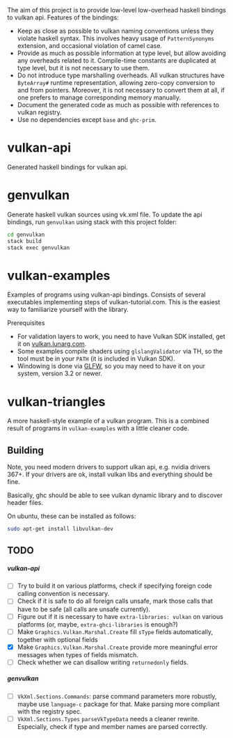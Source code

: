 The aim of this project is to provide low-level low-overhead haskell bindings to vulkan api.
Features of the bindings:

  * Keep as close as possible to vulkan naming conventions unless they violate
    haskell syntax. This involves heavy usage of `PatternSynonyms` extension,
    and occasional violation of camel case.
  * Provide as much as possible information at type level, but allow avoiding
    any overheads related to it.
    Compile-time constants are duplicated at type level, but it is not necessary
    to use them.
  * Do not introduce type marshalling overheads.
    All vulkan structures have `ByteArray#` runtime representation,
    allowing zero-copy conversion to and from pointers.
    Moreover, it is not necessary to convert them at all, if one prefers to
    manage corresponding memory manually.
  * Document the generated code as much as possible with references to vulkan registry.
  * Use no dependencies except `base` and `ghc-prim`.

# vulkan-api

Generated haskell bindings for vulkan api.

# genvulkan

Generate haskell vulkan sources using vk.xml file.
To update the api bindings, run `genvulkan` using stack with this project folder:
```bash
cd genvulkan
stack build
stack exec genvulkan
```

# vulkan-examples

Examples of programs using vulkan-api bindings.
Consists of several executables implementing steps of vulkan-tutorial.com.
This is the easiest way to familiarize yourself with the library.

Prerequisites
  * For validation layers to work, you need to have Vulkan SDK installed,
    get it on [vulkan.lunarg.com](https://vulkan.lunarg.com/).
  * Some examples compile shaders using `glslangValidator` via TH, so the tool must be in your `PATH`
    (it is included in Vulkan SDK).
  * Windowing is done via [GLFW](http://www.glfw.org/), so you may need to have it on your system,
    version 3.2 or newer.


# vulkan-triangles

A more haskell-style example of a vulkan program.
This is a combined result of programs in `vulkan-examples` with a little cleaner code.

## Building


Note, you need modern drivers to support ulkan api, e.g. nvidia drivers 367+.
If your drivers are ok, install vulkan libs and everything should be fine.

Basically, ghc should be able to see vulkan dynamic library and to discover header files.

On ubuntu, these can be installed as follows:
```bash
sudo apt-get install libvulkan-dev
```


## TODO

##### vulkan-api

 * [ ] Try to build it on various platforms, check if specifying foreign code calling
       convention is necessary.
 * [ ] Check if it is safe to do all foreign calls unsafe,
       mark those calls that have to be safe (all calls are unsafe currently).
 * [ ] Figure out if it is necessary to have `extra-libraries: vulkan` on various platforms
       (or, maybe, `extra-ghci-libraries` is enough?)
 * [ ] Make `Graphics.Vulkan.Marshal.Create` fill `sType` fields automatically,
       together with optional fields
 * [x] Make `Graphics.Vulkan.Marshal.Create` provide more meaningful error
       messages when types of fields mismatch.
 * [ ] Check whether we can disallow writing `returnedonly` fields.

##### genvulkan

 * [ ] `VkXml.Sections.Commands`: parse command parameters more robustly,
       maybe use `language-c` package for that.
       Make parsing more compliant with the registry spec.
 * [ ] `VkXml.Sections.Types` `parseVkTypeData` needs a cleaner rewrite.
      Especially, check if type and member names are parsed correctly.
